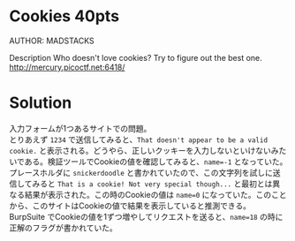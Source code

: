 # Cookies 40pts
AUTHOR: MADSTACKS

Description
Who doesn't love cookies? Try to figure out the best one.\
http://mercury.picoctf.net:6418/
# Solution
入力フォームが1つあるサイトでの問題。\
とりあえず `1234` で送信してみると、`That doesn't appear to be a valid cookie.` と表示される。どうやら、正しいクッキーを入力しないといけないみたいである。検証ツールでCookieの値を確認してみると、`name=-1` となっていた。\
プレースホルダに `snickerdoodle` と書かれていたので、この文字列を試しに送信してみると `That is a cookie! Not very special though...` と最初とは異なる結果が表示された。この時のCookieの値は `name=0` になっていた。このことから、このサイトはCookieの値で結果を表示していると推測できる。\
BurpSuite でCookieの値を1ずつ増やしてリクエストを送ると、`name=18` の時に正解のフラグが書かれていた。